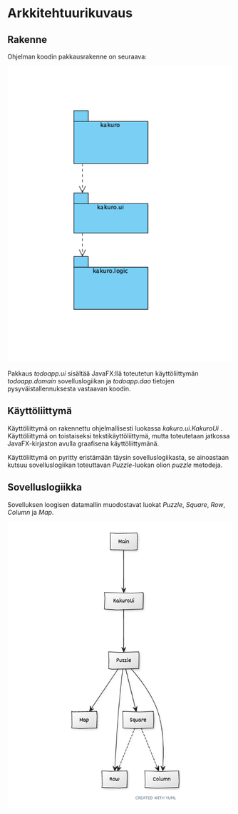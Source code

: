 
# Arkkitehtuurikuvaus

## Rakenne

Ohjelman koodin pakkausrakenne on seuraava:

<img src="package.png" width="750">

Pakkaus _todoapp.ui_ sisältää JavaFX:llä toteutetun käyttöliittymän _todoapp.domain_ sovelluslogiikan ja _todoapp.dao_ tietojen pysyväistallennuksesta vastaavan koodin.

## Käyttöliittymä

Käyttöliittymä on rakennettu ohjelmallisesti luokassa _kakuro.ui.KakuroUi_ .  Käyttöliittymä on toistaiseksi tekstikäyttöliittymä, mutta toteutetaan jatkossa JavaFX-kirjaston avulla graafisena käyttöliittymänä.

Käyttöliittymä on pyritty eristämään täysin sovelluslogiikasta, se ainoastaan kutsuu sovelluslogiikan toteuttavan _Puzzle_-luokan olion _puzzle_ metodeja.

## Sovelluslogiikka

Sovelluksen loogisen datamallin muodostavat luokat _Puzzle_, _Square_, _Row_, _Column_ ja _Map_.

<img src="class.png" width="750">
